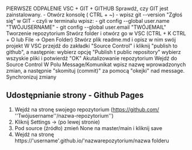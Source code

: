 PIERWSZE ODPALENIE VSC + GIT + GITHUB
Sprawdź, czy GIT jest zainstalowany. - Otwórz konsolę ( CTRL + ~) - wpisz git --version
"Zgłoś się" w GIT - czyli w terminalu wpisz: - git config --global user.name "TWÓJUSERNAME" - git config --global user.email "TWÓJEMAIL"
Tworzenie repozytorium
Stwórz folder i otwórz go w VSC (CTRL + K CTRL + O lub File -> Open Folder)
Stwórz plik readme.md i opisz w nim swój projekt
W VSC przejdź do zakładki "Source Control" i kliknij "publish to github", a następnie:
wybierz opcję "Publish t public repository"
wybierz wszyskie pliki i potwierdź "OK"
Akutalizowanie repozytorium
Wejdź do Source Control
W Polu Message/Komunikat wpisz nazwę wprowadzonych zmian, a następnie "skomituj (commit)" za pomocą "okejki" nad message.
Synchronizuj zmiany

## Udostępnianie strony - Github Pages
1. Wejdź na stronę swojego repozytorium (https://github.com/ ''Twójusername''/nazwa-repozytorium'')
2. Kliknij Settings -> (po lewej stronie)
3. Pod source (źródło) zmień None na master/main i kliknij save
4. Wejdź na stronę https://'username'.github.io/'nazwarepozytorium/nazwa folderu



